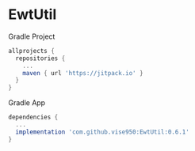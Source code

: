 # EwtUtil

Gradle Project
```gradle
allprojects {
  repositories {
    ...
    maven { url 'https://jitpack.io' }
  }
}
```

Gradle App
```gradle
dependencies {
  ...
  implementation 'com.github.vise950:EwtUtil:0.6.1'
}
```
